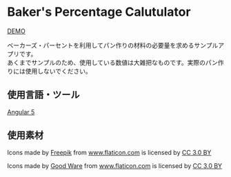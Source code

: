 # Baker's Percentage Calutulator

[DEMO]()

ベーカーズ・パーセントを利用してパン作りの材料の必要量を求めるサンプルアプリです。  
あくまでサンプルのため、使用している数値は大雑把なものです。実際のパン作りには使用しないでください。

## 使用言語・ツール

[Angular 5](https://angular.io/)

## 使用素材

Icons made by <a href="http://www.freepik.com" title="Freepik">Freepik</a> from <a href="https://www.flaticon.com/" title="Flaticon">www.flaticon.com</a> is licensed by <a href="http://creativecommons.org/licenses/by/3.0/" title="Creative Commons BY 3.0" target="_blank">CC 3.0 BY</a>

Icons made by <a href="https://www.flaticon.com/authors/good-ware" title="Good Ware">Good Ware</a> from <a href="https://www.flaticon.com/" title="Flaticon">www.flaticon.com</a> is licensed by <a href="http://creativecommons.org/licenses/by/3.0/" title="Creative Commons BY 3.0" target="_blank">CC 3.0 BY</a>

